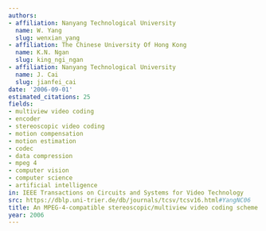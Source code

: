 ```yaml
---
authors:
- affiliation: Nanyang Technological University
  name: W. Yang
  slug: wenxian_yang
- affiliation: The Chinese University Of Hong Kong
  name: K.N. Ngan
  slug: king_ngi_ngan
- affiliation: Nanyang Technological University
  name: J. Cai
  slug: jianfei_cai
date: '2006-09-01'
estimated_citations: 25
fields:
- multiview video coding
- encoder
- stereoscopic video coding
- motion compensation
- motion estimation
- codec
- data compression
- mpeg 4
- computer vision
- computer science
- artificial intelligence
in: IEEE Transactions on Circuits and Systems for Video Technology
src: https://dblp.uni-trier.de/db/journals/tcsv/tcsv16.html#YangNC06
title: An MPEG-4-compatible stereoscopic/multiview video coding scheme
year: 2006
---
```

